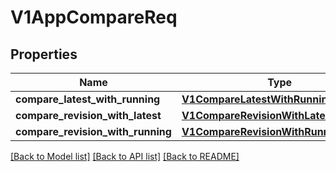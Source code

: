 # V1AppCompareReq

## Properties
Name | Type | Description | Notes
------------ | ------------- | ------------- | -------------
**compare_latest_with_running** | [**V1CompareLatestWithRunningOption**](V1CompareLatestWithRunningOption.md) |  | [optional] 
**compare_revision_with_latest** | [**V1CompareRevisionWithLatestOption**](V1CompareRevisionWithLatestOption.md) |  | [optional] 
**compare_revision_with_running** | [**V1CompareRevisionWithRunningOption**](V1CompareRevisionWithRunningOption.md) |  | [optional] 

[[Back to Model list]](../README.md#documentation-for-models) [[Back to API list]](../README.md#documentation-for-api-endpoints) [[Back to README]](../README.md)

